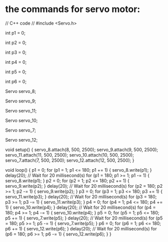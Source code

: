 # the commands for servo motor:

// C++ code
//
#include <Servo.h>

int p1 = 0;

int p2 = 0;

int p3 = 0;

int p4 = 0;

int p5 = 0;

int p6 = 0;

Servo servo_8;

Servo servo_9;

Servo servo_11;

Servo servo_10;

Servo servo_7;

Servo servo_12;

void setup()
{
  servo_8.attach(8, 500, 2500);
  servo_9.attach(9, 500, 2500);
  servo_11.attach(11, 500, 2500);
  servo_10.attach(10, 500, 2500);
  servo_7.attach(7, 500, 2500);
  servo_12.attach(12, 500, 2500);
}

void loop()
{
  p1 = 0;
  for (p1 = 1; p1 <= 180; p1 += 1) {
    servo_8.write(p1);
  }
  delay(20); // Wait for 20 millisecond(s)
  for (p1 = 180; p1 >= 1; p1 -= 1) {
    servo_8.write(p1);
  }
  p2 = 0;
  for (p2 = 1; p2 <= 180; p2 += 1) {
    servo_9.write(p2);
  }
  delay(20); // Wait for 20 millisecond(s)
  for (p2 = 180; p2 >= 1; p2 -= 1) {
    servo_9.write(p2);
  }
  p3 = 0;
  for (p3 = 1; p3 <= 180; p3 += 1) {
    servo_11.write(p3);
  }
  delay(20); // Wait for 20 millisecond(s)
  for (p3 = 180; p3 >= 1; p3 -= 1) {
    servo_11.write(p3);
  }
  p4 = 0;
  for (p4 = 1; p4 <= 180; p4 += 1) {
    servo_10.write(p4);
  }
  delay(20); // Wait for 20 millisecond(s)
  for (p4 = 180; p4 >= 1; p4 -= 1) {
    servo_10.write(p4);
  }
  p5 = 0;
  for (p5 = 1; p5 <= 180; p5 += 1) {
    servo_7.write(p5);
  }
  delay(20); // Wait for 20 millisecond(s)
  for (p5 = 180; p5 >= 1; p5 -= 1) {
    servo_7.write(p5);
  }
  p6 = 0;
  for (p6 = 1; p6 <= 180; p6 += 1) {
    servo_12.write(p6);
  }
  delay(20); // Wait for 20 millisecond(s)
  for (p6 = 180; p6 >= 1; p6 -= 1) {
    servo_12.write(p6);
  }
}
